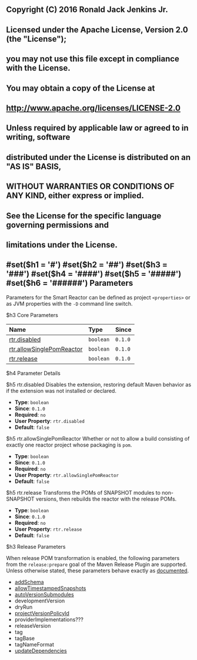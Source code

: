 ## Copyright (C) 2016 Ronald Jack Jenkins Jr.
## 
## Licensed under the Apache License, Version 2.0 (the "License");
## you may not use this file except in compliance with the License.
## You may obtain a copy of the License at
## 
## http://www.apache.org/licenses/LICENSE-2.0
## 
## Unless required by applicable law or agreed to in writing, software
## distributed under the License is distributed on an "AS IS" BASIS,
## WITHOUT WARRANTIES OR CONDITIONS OF ANY KIND, either express or implied.
## See the License for the specific language governing permissions and
## limitations under the License.
#set($h1 = '#')
#set($h2 = '##')
#set($h3 = '###')
#set($h4 = '####')
#set($h5 = '#####')
#set($h6 = '######')
Parameters
---

Parameters for the Smart Reactor can be defined as project `<properties>` or as JVM properties with the `-D` command line switch.

$h3 Core Parameters

| Name | Type | Since |
| :--- | :--- | :---- |
| [rtr.disabled](#rtr.disabled) | `boolean` | `0.1.0` |
| [rtr.allowSinglePomReactor](#rtr.allowSinglePomReactor) | `boolean` | `0.1.0` |
| [rtr.release](#rtr.release) | `boolean` | `0.1.0` |

$h4 Parameter Details

$h5 rtr.disabled
Disables the extension, restoring default Maven behavior as if the extension was not installed or declared.

+ **Type**: `boolean`
+ **Since**: `0.1.0`
+ **Required**: `no`
+ **User Property**: `rtr.disabled`
+ **Default**: `false`

$h5 rtr.allowSinglePomReactor
Whether or not to allow a build consisting of exactly one reactor project whose packaging is `pom`.

+ **Type**: `boolean`
+ **Since**: `0.1.0`
+ **Required**: `no`
+ **User Property**: `rtr.allowSinglePomReactor`
+ **Default**: `false`

$h5 rtr.release
Transforms the POMs of SNAPSHOT modules to non-SNAPSHOT versions, then rebuilds the reactor with the release POMs.

+ **Type**: `boolean`
+ **Since**: `0.1.0`
+ **Required**: `no`
+ **User Property**: `rtr.release`
+ **Default**: `false`

$h3 Release Parameters

When release POM transformation is enabled, the following parameters from the `release:prepare` goal of the Maven Release Plugin are supported. Unless otherwise stated, these parameters behave exactly as [documented](http://maven.apache.org/maven-release/maven-release-plugin/prepare-mojo.html).

+ [addSchema](http://maven.apache.org/maven-release/maven-release-plugin/prepare-mojo.html#addSchema)
+ [allowTimestampedSnapshots](http://maven.apache.org/maven-release/maven-release-plugin/prepare-mojo.html#allowTimestampedSnapshots)
+ [autoVersionSubmodules](http://maven.apache.org/maven-release/maven-release-plugin/prepare-mojo.html#autoVersionSubmodules)
+ developmentVersion
+ dryRun
+ [projectVersionPolicyId](http://maven.apache.org/maven-release/maven-release-plugin/prepare-mojo.html#projectVersionPolicyId)
+ providerImplementations???
+ releaseVersion
+ tag
+ tagBase
+ tagNameFormat
+ [updateDependencies](http://maven.apache.org/maven-release/maven-release-plugin/prepare-mojo.html#updateDependencies)
